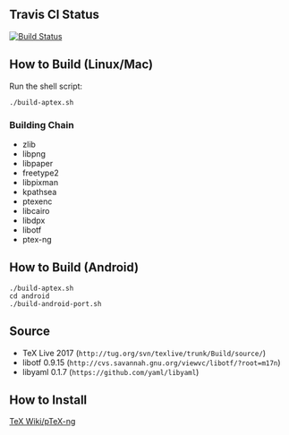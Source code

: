 
## Travis CI Status

[![Build Status](https://travis-ci.org/clerkma/ptex-ng.svg?branch=master)](https://travis-ci.org/clerkma/ptex-ng)

## How to Build (Linux/Mac)

Run the shell script:

    ./build-aptex.sh

### Building Chain

* zlib
* libpng
* libpaper
* freetype2
* libpixman
* kpathsea
* ptexenc
* libcairo
* libdpx
* libotf
* ptex-ng

## How to Build (Android)

    ./build-aptex.sh
    cd android
    ./build-android-port.sh

## Source

* TeX Live 2017 (`http://tug.org/svn/texlive/trunk/Build/source/`)
* libotf 0.9.15 (`http://cvs.savannah.gnu.org/viewvc/libotf/?root=m17n`)
* libyaml 0.1.7 (`https://github.com/yaml/libyaml`)

## How to Install

[TeX Wiki/pTeX-ng](https://texwiki.texjp.org/?pTeX-ng)
